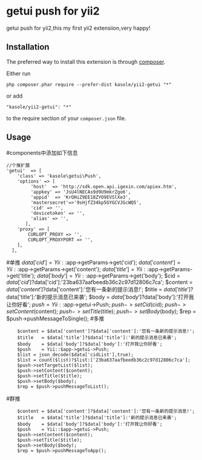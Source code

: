 getui  push for yii2  
======================
getui  push for yii2,this my first yii2 extensiion,very happy!

Installation
------------

The preferred way to install this extension is through [composer](http://getcomposer.org/download/).

Either run

```
php composer.phar require --prefer-dist kasole/yii2-getui "*"
```

or add

```
"kasole/yii2-getui": "*"
```

to the require section of your `composer.json` file.


Usage
-----

#components中添加如下信息

	//个推扩展
	'getui'  => [
		'class' => 'kasole\getui\Push',
		'options' => [
			 'host'  => 'http://sdk.open.api.igexin.com/apiex.htm',
			 'appkey' => 'JsU4lNECAs9d9U9mkrZgo6',
			 'appid'  => 'KrOHiZ9EE18ZYO9EVSlXe3',
			 'mastersecret'=>'9sHjfZ34kp5GYGCVJGcWQ5',
			 'cid' => '',
			 'devicetoken' => '',
			 'alias' => '',
		   ],
		'proxy' => [
			CURLOPT_PROXY => '',
			CURLOPT_PROXYPORT => '',
		],
	  ],
#单推
		$data['cid'] 	= Yii::$app->getParams->get('cid');
    	$data['content']= Yii::$app->getParams->get('content');
    	$data['title']  = Yii::$app->getParams->get('title');
    	$data['body']   = Yii::$app->getParams->get('body');
    	$cid 	 = $data['cid']?$data['cid']:'23ba637aafbeedb36c2c97d12806c7ca';
    	$content = $data['content']?$data['content']:'您有一条新的提示消息!';
    	$title	 = $data['title']?$data['title']:'新的提示消息已来袭';
    	$body 	 = $data['body']?$data['body']:'打开我让你好看';
        $push = Yii::$app->getui->Push;
    	$push->setCid($cid);
    	$push->setContent($content);
    	$push->setTitle($title);
    	$push->setBody($body);
    	$rep = $push->pushMessageToSingle();
#多推

	    $content = $data['content']?$data['content']:'您有一条新的提示消息!';
    	$title	 = $data['title']?$data['title']:'新的提示消息已来袭';
    	$body 	 = $data['body']?$data['body']:'打开我让你好看';
    	$push  	 = Yii::$app->getui->Push;
    	$list = json_decode($data['cidList'],true);
    	$list = count($list)?$list:['23ba637aafbeedb36c2c97d12806c7ca'];
    	$push->setTargetList($list);
    	$push->setContent($content);
    	$push->setTitle($title);
    	$push->setBody($body);
    	$rep = $push->pushMessageToList();

 #群推

 	    $content = $data['content']?$data['content']:'您有一条新的提示消息!';
    	$title	 = $data['title']?$data['title']:'新的提示消息已来袭';
    	$body 	 = $data['body']?$data['body']:'打开我让你好看';
    	$push  	 = Yii::$app->getui->Push;
    	$push->setContent($content);
    	$push->setTitle($title);
    	$push->setBody($body);
    	$rep = $push->pushMessageToApp();